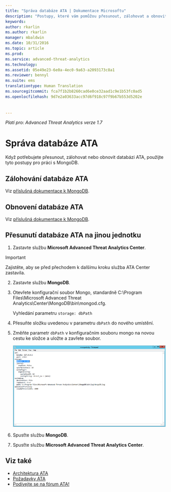 ```yaml
---
title: "Správa databáze ATA | Dokumentace Microsoftu"
description: "Postupy, které vám pomůžou přesunout, zálohovat a obnovit databázi ATA"
keywords: 
author: rkarlin
ms.author: rkarlin
manager: mbaldwin
ms.date: 10/31/2016
ms.topic: article
ms.prod: 
ms.service: advanced-threat-analytics
ms.technology: 
ms.assetid: 05e49e23-6e0a-4ec0-9a63-a2093173c8a1
ms.reviewer: bennyl
ms.suite: ems
translationtype: Human Translation
ms.sourcegitcommit: fca7f1b2b8260cad6e0ce32aad1c9e1b53fc0ad5
ms.openlocfilehash: 9d7e2a03633acc97d6f918c97f9b67b553d5202e


---
```


*Platí pro: Advanced Threat Analytics verze 1.7*



# <a name="ata-database-management"></a>Správa databáze ATA
Když potřebujete přesunout, zálohovat nebo obnovit databázi ATA, použijte tyto postupy pro práci s MongoDB.

## <a name="backing-up-the-ata-database"></a>Zálohování databáze ATA
Viz [příslušná dokumentace k MongoDB](http://docs.mongodb.org/manual/administration/backup/).

## <a name="restoring-the-ata-database"></a>Obnovení databáze ATA
Viz [příslušná dokumentace k MongoDB](http://docs.mongodb.org/manual/administration/backup/).

## <a name="moving-the-ata-database-to-another-drive"></a>Přesunutí databáze ATA na jinou jednotku

1.  Zastavte službu **Microsoft Advanced Threat Analytics Center**.

> [!Important] 
> Zajistěte, aby se před přechodem k dalšímu kroku služba ATA Center zastavila.

2.  Zastavte službu **MongoDB**.

3.  Otevřete konfigurační soubor Mongo, standardně C:\Program Files\Microsoft Advanced Threat Analytics\Center\MongoDB\bin\mongod.cfg.

    Vyhledání parametru `storage: dbPath`

4.  Přesuňte složku uvedenou v parametru `dbPath` do nového umístění.

5.  Změňte parametr `dbPath` v konfiguračním souboru mongo na novou cestu ke složce a uložte a zavřete soubor.

    ![Úprava konfigurační image MongoDB](media/ATA-mongoDB-moveDB.png)

6.  Spusťte službu **MongoDB**.

7. Spusťte službu **Microsoft Advanced Threat Analytics Center**.

## <a name="see-also"></a>Viz také
- [Architektura ATA](/advanced-threat-analytics/plan-design/ata-architecture)
- [Požadavky ATA](/advanced-threat-analytics/plan-design/ata-prerequisites)
- [Podívejte se na fórum ATA!](https://social.technet.microsoft.com/Forums/security/home?forum=mata)




<!--HONumber=Nov16_HO3-->


